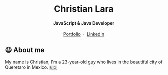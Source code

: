 
<h1 align="center" >Christian Lara</h1>

<h4 align="center">JavaScript & Java Developer</h4>
<p align="center">
  <a href="https://christianramirezlara.com">Portfolio</a> &nbsp;&middot;&nbsp;
  <a href="https://www.linkedin.com/in/christianramirezlara">LinkedIn</a>
</p>

<h2>😃 About me</h2>
<p>My name is Christian, I'm a 23-year-old guy who lives in the beautiful city of Queretaro in Mexico. 🇲🇽</p>
